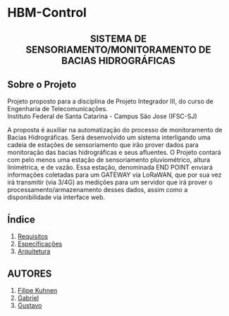 <!-- PROJECT LOGO -->
<br />
<p> 
  <h1>HBM-Control</h1>
</p>
<p align="center">
  <h2 align="center">SISTEMA DE SENSORIAMENTO/MONITORAMENTO DE BACIAS HIDROGRÁFICAS</h3>
</p>

<!-- ABOUT THE PROJECT -->
## Sobre o Projeto



Projeto proposto para a disciplina de Projeto Integrador III, do curso de Engenharia de Telecomunicações.\
Instituto Federal de Santa Catarina - Campus São Jose (IFSC-SJ)

A proposta é auxiliar na automatização do processo de monitoramento de Bacias Hidrográficas.
Será desenvolvido um sistema interligando uma cadeia de estações de sensoriamento que irão
prover dados para monitoração das bacias hidrográficas e seus afluentes.
O Projeto contará com pelo menos uma estação de sensoriamento pluviométrico, altura linimétrica,
e de vazão. Essa estação, denominada END POINT enviará informações coletadas para um
GATEWAY via LoRaWAN, que por sua vez irá transmitir (via 3/4G) as medições para um servidor
que irá prover o processamento/armazenamento desses dados, assim como a disponibilidade via
interface web.


<!-- ÍNDICE -->
## Índice
1. [Requisitos](/Documentos/requisitos.md)
2. [Especificações](/Documentos/especificacoes.md)
3. [Arquitetura](https://github.com/HBM-Control/HBM-Control/blob/main/Documentos/ARQUITETURA_SISTEMA_TOP_LEVEL.jpg)


<!-- AUTORES -->
## AUTORES
1. [Filipe Kuhnen](https://github.com/filipekuhnen)  
2. [Gabriel](https://github.com/gabrielwg)
3. [Gustavo](https://github.com/gugon)

